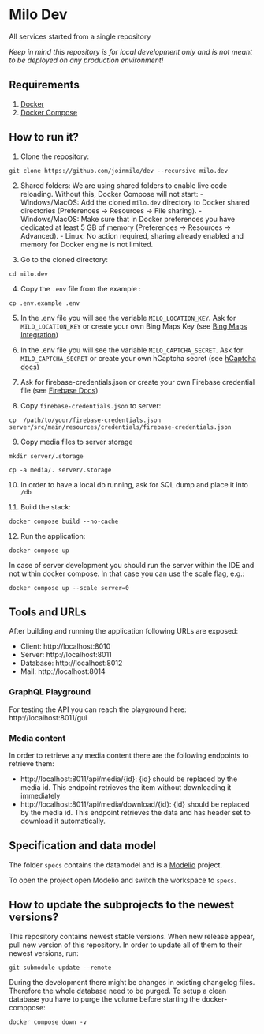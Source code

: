 # Milo Dev

All services started from a single repository

_Keep in mind this repository is for local development only and is not meant to be deployed on any production environment!_

## Requirements

1. [Docker](https://docs.docker.com/install/)
2. [Docker Compose](https://docs.docker.com/compose/install/)

## How to run it?

1. Clone the repository:

```
git clone https://github.com/joinmilo/dev --recursive milo.dev
```

2. Shared folders:
   We are using shared folders to enable live code reloading. Without this, Docker Compose will not start: - Windows/MacOS: Add the cloned `milo.dev` directory to Docker shared directories (Preferences -> Resources -> File sharing). - Windows/MacOS: Make sure that in Docker preferences you have dedicated at least 5 GB of memory (Preferences -> Resources -> Advanced). - Linux: No action required, sharing already enabled and memory for Docker engine is not limited.

3. Go to the cloned directory:

```
cd milo.dev
```

4. Copy the `.env` file from the example :

```
cp .env.example .env
```

5. In the .env file you will see the variable `MILO_LOCATION_KEY`. Ask for `MILO_LOCATION_KEY` or create your own Bing Maps Key (see [Bing Maps Integration](https://www.bingmapsportal.com/))

6. In the .env file you will see the variable `MILO_CAPTCHA_SECRET`. Ask for `MILO_CAPTCHA_SECRET` or create your own hCaptcha secret (see [hCaptcha docs](https://docs.hcaptcha.com))

7. Ask for firebase-credentials.json or create your own Firebase credential file (see [Firebase Docs](https://firebase.google.com/docs/cloud-messaging/android/client))

8. Copy `firebase-credentials.json` to server:

```
cp  /path/to/your/firebase-credentials.json server/src/main/resources/credentials/firebase-credentials.json
```

9. Copy media files to server storage

```
mkdir server/.storage
```

```
cp -a media/. server/.storage
```

10. In order to have a local db running, ask for SQL dump and place it into `/db` 

11. Build the stack:

```
docker compose build --no-cache
```

12. Run the application:

```
docker compose up
```

In case of server development you should run the server within the IDE and not within docker compose. In that case you can use the scale flag, e.g.:

```
docker compose up --scale server=0
```

## Tools and URLs

After building and running the application following URLs are exposed:

- Client: http://localhost:8010
- Server: http://localhost:8011
- Database: http://localhost:8012
- Mail: http://localhost:8014

### GraphQL Playground

For testing the API you can reach the playground here:
http://localhost:8011/gui

### Media content

In order to retrieve any media content there are the following endpoints to retrieve them:

- http://localhost:8011/api/media/{id}: {id} should be replaced by the media id. This endpoint retrieves the item without downloading it immediately
- http://localhost:8011/api/media/download/{id}: {id} should be replaced by the media id. This endpoint retrieves the data and has header set to download it automatically.

## Specification and data model

The folder `specs` contains the datamodel and is a [Modelio](https://github.com/ModelioOpenSource/Modelio) project.

To open the project open Modelio and switch the workspace to `specs`.

## How to update the subprojects to the newest versions?

This repository contains newest stable versions.
When new release appear, pull new version of this repository.
In order to update all of them to their newest versions, run:

```
git submodule update --remote
```

During the development there might be changes in existing changelog files. Therefore the whole database need to be purged. To setup a clean database you have to purge the volume before starting the docker-comppose:

```
docker compose down -v
```